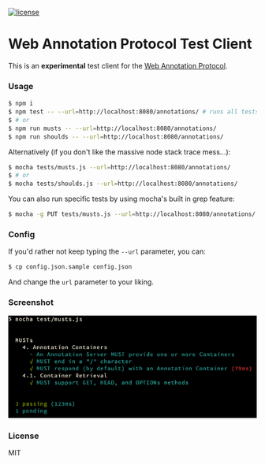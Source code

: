 [![license](https://img.shields.io/github/license/bigbluehat/web-annotation-protocol-tester.svg?maxAge=2592000?style=flat-square)](https://github.com/bigbluehat/web-annotation-protocol-tester)

# Web Annotation Protocol Test Client

This is an **experimental** test client for the
[Web Annotation Protocol](https://www.w3.org/TR/annotation-protocol/).

### Usage

```sh
$ npm i
$ npm test -- --url=http://localhost:8080/annotations/ # runs all tests
$ # or
$ npm run musts -- --url=http://localhost:8080/annotations/
$ npm run shoulds -- --url=http://localhost:8080/annotations/
```

Alternatively (if you don't like the massive node stack trace mess...):

```sh
$ mocha tests/musts.js --url=http://localhost:8080/annotations/
$ # or
$ mocha tests/shoulds.js --url=http://localhost:8080/annotations/
```

You can also run specific tests by using mocha's built in grep feature:

```sh
$ mocha -g PUT tests/musts.js --url=http://localhost:8080/annotations/
```

### Config

If you'd rather not keep typing the `--url` parameter, you can:

```sh
$ cp config.json.sample config.json
```

And change the `url` parameter to your liking.

### Screenshot

![pretty, right?](screenshot.png)

### License

MIT
